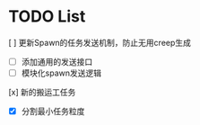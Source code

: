 # TODO List
[ ] 更新Spawn的任务发送机制，防止无用creep生成
 - [ ] 添加通用的发送接口  
 - [ ] 模块化spawn发送逻辑  

[x] 新的搬运工任务
 - [x] 分割最小任务粒度